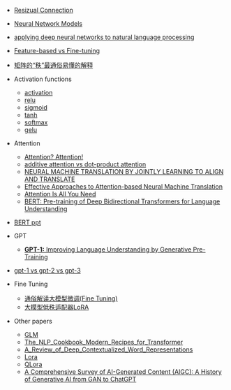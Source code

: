 - [Resizual Connection](./resizual_connection.md)
- [Neural Network Models](./Neural_Network_Models.md)
- [applying deep neural networks to natural language processing](./deep_neural_networks_NLP.md)
- [Feature-based vs Fine-tuning](./feature-based_vs_fine-tuning.md)
- [矩阵的“秩”最通俗易懂的解释](./rank.md)

- Activation functions
  - [activation](./activation.md)
  - [relu](./relu.md)
  - [sigmoid](./sigmoid.md)
  - [tanh](./tanh.md)
  - [softmax](./softmax.md)
  - [gelu](./gelu.md)

- Attention
  - [Attention? Attention!](./Attention_%20Attention!%20_%20Lil'Log.pdf)
  - [additive attention vs dot-product attention](./additive%20attention与dot-product%20attention.pdf)
  - [NEURAL MACHINE TRANSLATION BY JOINTLY LEARNING TO ALIGN AND TRANSLATE](./1409.0473.pdf)
  - [Effective Approaches to Attention-based Neural Machine Translation](./1508.04025.pdf)
  - [Attention Is All You Need](./1706.03762.pdf)
  - [BERT: Pre-training of Deep Bidirectional Transformers for Language Understanding](./1810.04805.pdf)

- [BERT ppt](./bert.md)

- GPT
  - [**GPT-1:** Improving Language Understanding by Generative Pre-Training](./Improving_Language_Understanding_by_Generative_Pre-Training.pdf)
- [gpt-1 vs gpt-2 vs gpt-3](./gpt-1_2_3.md)

- Fine Tuning
  - [通俗解读大模型微调(Fine Tuning)](./fine_tuning.md)
  - [大模型低秩适配器LoRA](./lora.md)

- Other papers
  - [GLM](./GLM-2103.10360.pdf)
  - [The_NLP_Cookbook_Modern_Recipes_for_Transformer](./The_NLP_Cookbook_Modern_Recipes_for_Transformer_Ba.pdf)
  - [A_Review_of_Deep_Contextualized_Word_Representations](./A_Review_of_Deep_Contextualized_Word_Representations.md)
  - [Lora](./2106.09685.pdf)
  - [QLora](./2305.14314.pdf)
  - [A Comprehensive Survey of AI-Generated Content (AIGC): A History of Generative AI from GAN to ChatGPT](./2303.04226.pdf)
